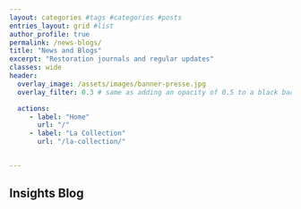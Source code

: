 ```yaml
---
layout: categories #tags #categories #posts
entries_layout: grid #list
author_profile: true
permalink: /news-blogs/
title: "News and Blogs"
excerpt: "Restoration journals and regular updates"
classes: wide
header:
  overlay_image: /assets/images/banner-presse.jpg
  overlay_filter: 0.3 # same as adding an opacity of 0.5 to a black background

  actions:
     - label: "Home"
       url: "/"
     - label: "La Collection"
       url: "/la-collection/"


---
```

## Insights Blog
